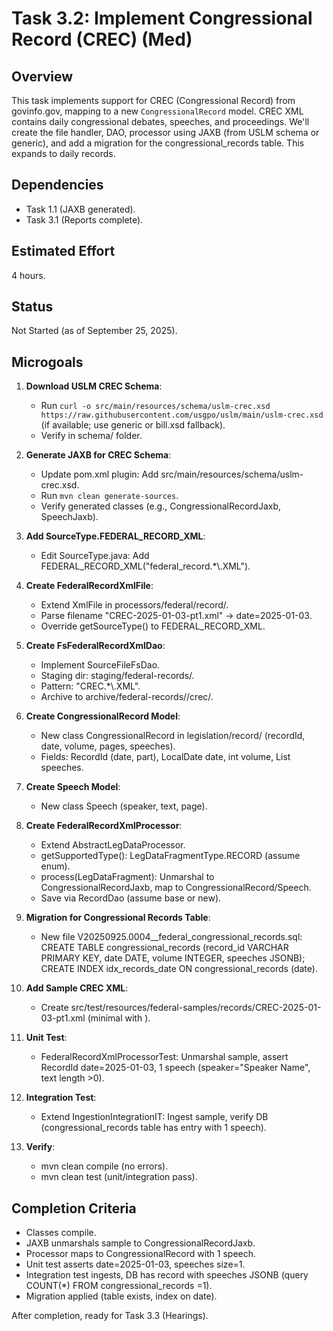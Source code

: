# Task 3.2: Implement Congressional Record (CREC) (Med)

## Overview
This task implements support for CREC (Congressional Record) from govinfo.gov, mapping to a new `CongressionalRecord` model. CREC XML contains daily congressional debates, speeches, and proceedings. We'll create the file handler, DAO, processor using JAXB (from USLM schema or generic), and add a migration for the congressional_records table. This expands to daily records.

## Dependencies
- Task 1.1 (JAXB generated).
- Task 3.1 (Reports complete).

## Estimated Effort
4 hours.

## Status
Not Started (as of September 25, 2025).

## Microgoals
1. **Download USLM CREC Schema**:
   - Run `curl -o src/main/resources/schema/uslm-crec.xsd https://raw.githubusercontent.com/usgpo/uslm/main/uslm-crec.xsd` (if available; use generic or bill.xsd fallback).
   - Verify in schema/ folder.

2. **Generate JAXB for CREC Schema**:
   - Update pom.xml plugin: Add <source>src/main/resources/schema/uslm-crec.xsd</source>.
   - Run `mvn clean generate-sources`.
   - Verify generated classes (e.g., CongressionalRecordJaxb, SpeechJaxb).

3. **Add SourceType.FEDERAL_RECORD_XML**:
   - Edit SourceType.java: Add FEDERAL_RECORD_XML("federal_record.*\\.XML").

4. **Create FederalRecordXmlFile**:
   - Extend XmlFile in processors/federal/record/.
   - Parse filename "CREC-2025-01-03-pt1.xml" → date=2025-01-03.
   - Override getSourceType() to FEDERAL_RECORD_XML.

5. **Create FsFederalRecordXmlDao**:
   - Implement SourceFileFsDao<FederalRecordXmlFile>.
   - Staging dir: staging/federal-records/.
   - Pattern: "CREC.*\\.XML".
   - Archive to archive/federal-records/<year>/crec/.

6. **Create CongressionalRecord Model**:
   - New class CongressionalRecord in legislation/record/ (recordId, date, volume, pages, speeches).
   - Fields: RecordId (date, part), LocalDate date, int volume, List<Speech> speeches.

7. **Create Speech Model**:
   - New class Speech (speaker, text, page).

8. **Create FederalRecordXmlProcessor**:
   - Extend AbstractLegDataProcessor.
   - getSupportedType(): LegDataFragmentType.RECORD (assume enum).
   - process(LegDataFragment): Unmarshal to CongressionalRecordJaxb, map to CongressionalRecord/Speech.
   - Save via RecordDao (assume base or new).

9. **Migration for Congressional Records Table**:
   - New file V20250925.0004__federal_congressional_records.sql: CREATE TABLE congressional_records (record_id VARCHAR PRIMARY KEY, date DATE, volume INTEGER, speeches JSONB); CREATE INDEX idx_records_date ON congressional_records (date).

10. **Add Sample CREC XML**:
    - Create src/test/resources/federal-samples/records/CREC-2025-01-03-pt1.xml (minimal <congressional-record> with <speech>).

11. **Unit Test**:
    - FederalRecordXmlProcessorTest: Unmarshal sample, assert RecordId date=2025-01-03, 1 speech (speaker="Speaker Name", text length >0).

12. **Integration Test**:
    - Extend IngestionIntegrationIT: Ingest sample, verify DB (congressional_records table has entry with 1 speech).

13. **Verify**:
    - mvn clean compile (no errors).
    - mvn clean test (unit/integration pass).

## Completion Criteria
- Classes compile.
- JAXB unmarshals sample to CongressionalRecordJaxb.
- Processor maps to CongressionalRecord with 1 speech.
- Unit test asserts date=2025-01-03, speeches size=1.
- Integration test ingests, DB has record with speeches JSONB (query COUNT(*) FROM congressional_records =1).
- Migration applied (table exists, index on date).

After completion, ready for Task 3.3 (Hearings).
